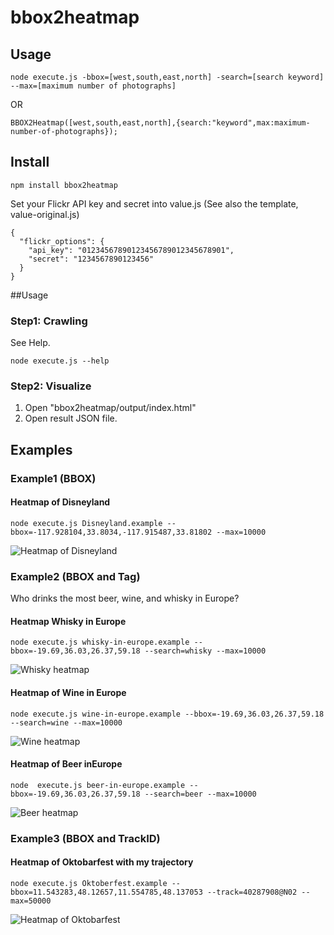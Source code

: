 # bbox2heatmap

## Usage

```(sh)
node execute.js -bbox=[west,south,east,north] -search=[search keyword] --max=[maximum number of photographs]
```
OR
```(JavaScript)
BBOX2Heatmap([west,south,east,north],{search:"keyword",max:maximum-number-of-photographs});
```

## Install

```(sh)
npm install bbox2heatmap
```

Set your Flickr API key and secret into value.js (See also the template, value-original.js)

```(JavaScript)
{
  "flickr_options": {
    "api_key": "01234567890123456789012345678901",
    "secret": "1234567890123456"
  }
}
```

##Usage
### Step1: Crawling
See Help.
```(sh)
node execute.js --help
```

### Step2: Visualize
1. Open "bbox2heatmap/output/index.html"
2. Open result JSON file.

## Examples

### Example1 (BBOX)
#### Heatmap of Disneyland
```(sh)
node execute.js Disneyland.example --bbox=-117.928104,33.8034,-117.915487,33.81802 --max=10000
```
![Heatmap of Disneyland](https://c2.staticflickr.com/6/5816/22104260050_3689909114_z.jpg "Heatmap of Disneyland")

### Example2 (BBOX and Tag)
Who drinks the most beer, wine, and whisky in Europe?

#### Heatmap Whisky in Europe
```(sh)
node execute.js whisky-in-europe.example --bbox=-19.69,36.03,26.37,59.18 --search=whisky --max=10000
```
![Whisky heatmap](https://c1.staticflickr.com/1/723/22110621818_23ba4eef64_z.jpg "Whisky in Europe")

#### Heatmap of Wine in Europe
```(sh)
node execute.js wine-in-europe.example --bbox=-19.69,36.03,26.37,59.18 --search=wine --max=10000
```
![Wine heatmap](https://c1.staticflickr.com/1/630/21677292443_ef99646bf3_z.jpg "Wine in Europe")

#### Heatmap of Beer inEurope
```(sh)
node  execute.js beer-in-europe.example --bbox=-19.69,36.03,26.37,59.18 --search=beer --max=10000
```
![Beer heatmap](https://c2.staticflickr.com/6/5830/21675589384_56fa290cb6_z.jpg "Beer in Europe")

### Example3 (BBOX and TrackID)
#### Heatmap of Oktobarfest with my trajectory
```(sh)
node execute.js Oktoberfest.example --bbox=11.543283,48.12657,11.554785,48.137053 --track=40287908@N02 --max=50000
```
![Heatmap of Oktobarfest](https://c1.staticflickr.com/1/576/22105477479_2592e6146f_z.jpg "Heatmap of Oktobarfest")
